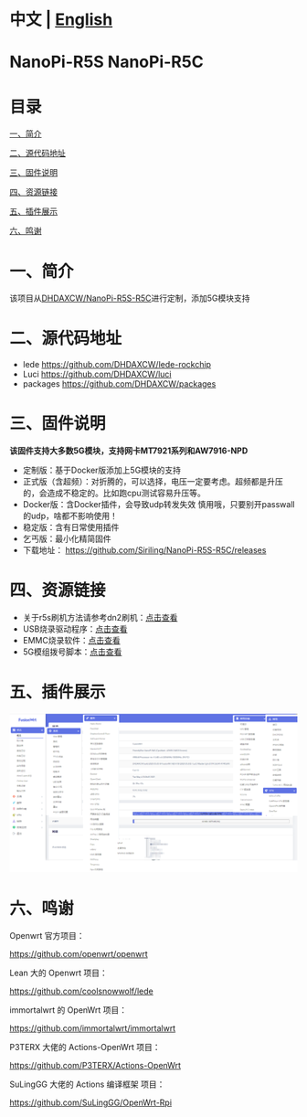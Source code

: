 # 中文 | [English](https://github.com/DHDAXCW/NanoPi-R5S-2021/blob/main/EngLish.md)
# NanoPi-R5S NanoPi-R5C

# 目录

[一、简介](#一简介)

[二、源代码地址 ](#二源代码地址)

[三、固件说明](#三固件说明)

[四、资源链接](#四资源链接)

[五、插件展示](#五插件展示)

[六、鸣谢](#鸣谢)

# 一、简介

该项目从[DHDAXCW/NanoPi-R5S-R5C](https://github.com/DHDAXCW/NanoPi-R5S-R5C)进行定制，添加5G模块支持

# 二、源代码地址

- lede https://github.com/DHDAXCW/lede-rockchip
- Luci https://github.com/DHDAXCW/luci
- packages https://github.com/DHDAXCW/packages

# 三、固件说明

**该固件支持大多数5G模块，支持网卡MT7921系列和AW7916-NPD**

- 定制版：基于Docker版添加上5G模块的支持
- 正式版（含超频）：对折腾的，可以选择，电压一定要考虑。超频都是升压的，会造成不稳定的。比如跑cpu测试容易升压等。
- Docker版：含Docker插件，会导致udp转发失效 慎用哦，只要别开passwall的udp，啥都不影响使用！
- 稳定版：含有日常使用插件
- 乞丐版：最小化精简固件
- 下载地址： https://github.com/Siriling/NanoPi-R5S-R5C/releases

# 四、资源链接

- 关于r5s刷机方法请参考dn2刷机：[点击查看](https://github.com/DHDAXCW/DoorNet-1-2/blob/mere/emmc.md)
- USB烧录驱动程序：[点击查看](https://github.com/Siriling/NanoPi-R5S-R5C/tree/main/tools/%E9%A9%B1%E5%8A%A8%E7%A8%8B%E5%BA%8F)
- EMMC烧录软件：[点击查看](https://github.com/Siriling/NanoPi-R5S-R5C/tree/main/tools/%E7%83%A7%E5%BD%95%E8%BD%AF%E4%BB%B6)
- 5G模组拨号脚本：[点击查看](https://github.com/Siriling/NanoPi-R5S-R5C/tree/main/tools/5G%E6%A8%A1%E7%BB%84%E6%8B%A8%E5%8F%B7%E8%84%9A%E6%9C%AC)

# 五、插件展示

![image](images/20.jpg)

# 六、鸣谢

Openwrt 官方项目：

<https://github.com/openwrt/openwrt>

Lean 大的 Openwrt 项目：

<https://github.com/coolsnowwolf/lede>

immortalwrt 的 OpenWrt 项目：

<https://github.com/immortalwrt/immortalwrt>

P3TERX 大佬的 Actions-OpenWrt 项目：

<https://github.com/P3TERX/Actions-OpenWrt>

SuLingGG 大佬的 Actions 编译框架 项目：

https://github.com/SuLingGG/OpenWrt-Rpi
